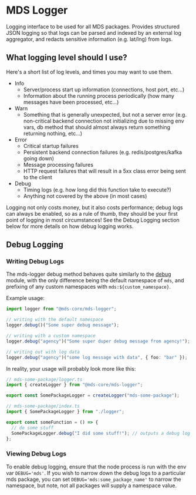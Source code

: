 # MDS Logger

Logging interface to be used for all MDS packages. Provides structured JSON logging so that logs can be parsed and indexed by an external log aggregator, and redacts sensitive information (e.g. lat/lng) from logs.

## What logging level should I use?

Here's a short list of log levels, and times you may want to use them.

- Info
  - Server/process start up information (connections, host port, etc...)
  - Information about the running process periodically (how many messages have been processed, etc...)
- Warn
  - Something that is generally unexpected, but not a server error (e.g. non-critical backend connection not initializing due to missing env vars, db method that should almost always return something returning nothing, etc...)
- Error
  - Critical startup failures
  - Persistent backend connection failures (e.g. redis/postgres/kafka going down)
  - Message processing failures
  - HTTP request failures that will result in a 5xx class error being sent to the client
- Debug
  - Timing logs (e.g. how long did this function take to execute?)
  - Anything not covered by the above (in most cases)

Logging not only costs money, but it also costs performance; debug logs can always be enabled, so as a rule of thumb, they should be your first point of logging in most circumstances! See the Debug Logging section below for more details on how debug logging works.

## Debug Logging

### Writing Debug Logs

The mds-logger debug method behaves quite similarly to the [debug](https://www.npmjs.com/package/debug) module, with the only difference being the default namespace of `mds`, and prefixing of any custom namespaces with `mds:${custom_namespace}`.

Example usage:

```typescript
import logger from "@mds-core/mds-logger";

// writing with the default namespace
logger.debug()("Some super debug message");

// writing with a custom namespace
logger.debug("agency")("Some super duper debug message from agency!");

// writing out with log data
logger.debug("agency")("some log message with data", { foo: "bar" });
```

In reality, your usage will probably look more like this:

```typescript
// mds-some-package/logger.ts
import { createLogger } from "@mds-core/mds-logger";

export const SomePackageLogger = createLogger("mds-some-package");
```

```typescript
// mds-some-package/index.ts
import { SomePackageLogger } from "./logger";

export const someFunction = () => {
  // do some stuff
  SomePackageLogger.debug("I did some stuff!"); // outputs a debug log namespaced with mds:mds-some-package
};
```

### Viewing Debug Logs

To enable debug logging, ensure that the node process is run with the env var `DEBUG='mds'`. If you wish to narrow down the debug logs to a particular mds package, you can set `DEBUG='mds:some_package_name'` to narrow the namespace, but note, not all packages will supply a namespace value.
